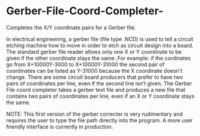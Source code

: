 # Gerber-File-Coord-Completer-
Completes the X/Y coordinate pairs for a Gerber file.

In electrical engineering, a gerber file (file type .NCD) is used to tell a circuit etching machine how to move in order to etch as circuit design into a board. The standard gerber file reader allows only one X or Y coordinate to be given if the other coordinate stays the same. For example: 
if the cordinates go from X+10000Y-3000 to X+10000Y-31000 the second pair of coordinates can be listed as Y-31000 because the X coordinate doesn't change. There are some circuit board producers that prefer to have two pairs of coordinates per line, even if the second line isn't given. The Gerber File coord completer takes a gerber text file and produces a new file that contains two pairs of coordinates per line, even if an X or Y coordinate stays the same. 

NOTE: This first version of the gerber correcter is very rudimentary and requires the user to type the file path directly into the program. A more user friendly interface is currently in production. 
